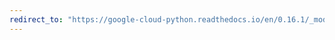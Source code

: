 ```yaml
---
redirect_to: "https://google-cloud-python.readthedocs.io/en/0.16.1/_modules/gcloud/logging/metric.html"
---
```

